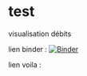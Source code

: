 # test

visualisation débits

lien binder :
[![Binder](https://mybinder.org/badge_logo.svg)](https://mybinder.org/v2/gh/lvoro/test/HEAD)

lien voila :
